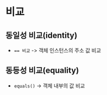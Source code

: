 # 비교

## 동일성 비교(identity)
- `== 비교` -> 객체 인스턴스의 주소 값 비교


## 동등성 비교(equality)
- `equals()` -> 객체 내부의 값 비교
